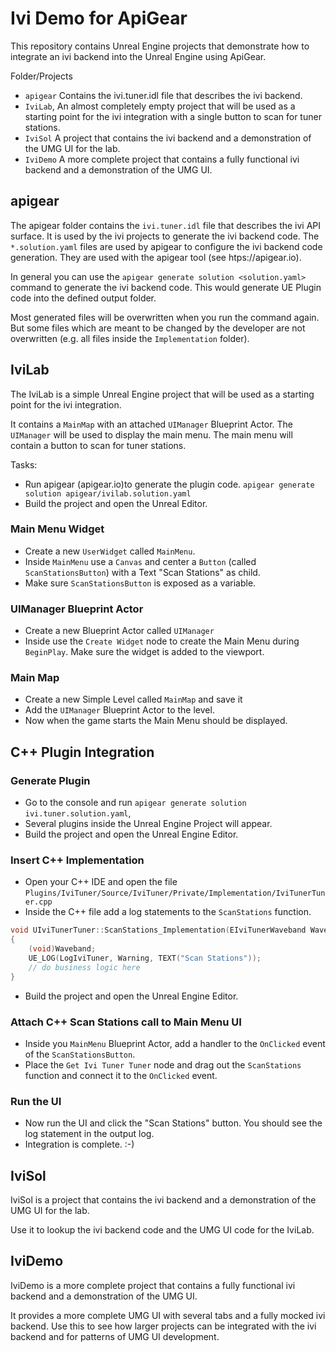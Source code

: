 # Ivi Demo for ApiGear

This repository contains Unreal Engine projects that demonstrate how to integrate an ivi backend into the Unreal Engine using ApiGear.

Folder/Projects

- `apigear` Contains the ivi.tuner.idl file that describes the ivi backend.
- `IviLab`, An almost completely empty project that will be used as a starting point for the ivi integration with a single button to scan for tuner stations.
- `IviSol` A project that contains the ivi backend and a demonstration of the UMG UI for the lab.
- `IviDemo` A more complete project that contains a fully functional ivi backend and a demonstration of the UMG UI. 


## apigear

The apigear folder contains the `ivi.tuner.idl` file that describes the ivi API surface. It is used by the ivi projects to generate the ivi backend code.
The `*.solution.yaml` files are used by apigear to configure the ivi backend code generation. They are used with the apigear tool (see htps://apigear.io).

In general you can use the `apigear generate solution <solution.yaml>` command to generate the ivi backend code. This would generate UE Plugin code into the defined output folder.

Most generated files will be overwritten when you run the command again. But some files which are meant to be changed by the developer are not overwritten (e.g. all files inside the `Implementation` folder).

## IviLab

The IviLab is a simple Unreal Engine project that will be used as a starting point for the ivi integration.

It contains a `MainMap` with an attached `UIManager` Blueprint Actor. The `UIManager` will be used to display the main menu.
The main menu will contain a button to scan for tuner stations.

Tasks:
* Run apigear (apigear.io)to generate the plugin code.
    `apigear generate solution apigear/ivilab.solution.yaml`
* Build the project and open the Unreal Editor.


### Main Menu Widget

* Create a new `UserWidget` called `MainMenu`.
* Inside `MainMenu` use a `Canvas` and center a `Button` (called `ScanStationsButton`) with a Text "Scan Stations" as child.
* Make sure `ScanStationsButton` is exposed as a variable.

### UIManager Blueprint Actor

* Create a new Blueprint Actor called `UIManager`
* Inside use the `Create Widget` node to create the Main Menu during `BeginPlay`. Make sure the widget is added to the viewport.

### Main Map

* Create a new Simple Level called `MainMap` and save it
* Add the `UIManager` Blueprint Actor to the level.
* Now when the game starts the Main Menu should be displayed.

## C++ Plugin Integration

### Generate Plugin
* Go to the console and run `apigear generate solution ivi.tuner.solution.yaml`,
* Several plugins inside the Unreal Engine Project will appear.
* Build the project and open the Unreal Engine Editor.


### Insert C++ Implementation

* Open your C++ IDE and open the file `Plugins/IviTuner/Source/IviTuner/Private/Implementation/IviTunerTuner.cpp`
* Inside the C++ file add a log statements to the `ScanStations` function.

```cpp
void UIviTunerTuner::ScanStations_Implementation(EIviTunerWaveband Waveband)
{
	(void)Waveband;
	UE_LOG(LogIviTuner, Warning, TEXT("Scan Stations"));
	// do business logic here
}
```
* Build the project and open the Unreal Engine Editor.

### Attach C++ Scan Stations call to Main Menu UI

* Inside you `MainMenu` Blueprint Actor, add a handler to the `OnClicked` event of the `ScanStationsButton`.
* Place the `Get Ivi Tuner Tuner` node and drag out the `ScanStations` function and connect it to the `OnClicked` event.


### Run the UI

* Now run the UI and click the "Scan Stations" button. You should see the log statement in the output log.
* Integration is complete. :-)

## IviSol

IviSol is a project that contains the ivi backend and a demonstration of the UMG UI for the lab.

Use it to lookup the ivi backend code and the UMG UI code for the IviLab.

## IviDemo

IviDemo is a more complete project that contains a fully functional ivi backend and a demonstration of the UMG UI.

It provides a more complete UMG UI with several tabs and a fully mocked ivi backend. 
Use this to see how larger projects can be integrated with the ivi backend and for patterns of UMG UI development.
